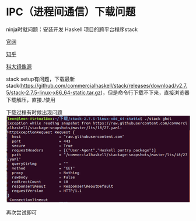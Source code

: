 # IPC（进程间通信）下载问题
ninja时就问题：安装开发 Haskell 项目的跨平台程序stack

[官网](https://docs.haskellstack.org/en/stable/install_and_upgrade/#manual-download_2)

[知乎](https://zhuanlan.zhihu.com/p/31635905)

[科大镜像源](https://mirrors.ustc.edu.cn/help/hackage.html)

stack setup有问题，下载最新stack(https://github.com/commercialhaskell/stack/releases/download/v2.7.5/stack-2.7.5-linux-x86_64-static.tar.gz)，但是命令行下载不下来，直接浏览器下载解压，直接./使用

下载过程有时候出现问题
![img1](/images/3.11/img1.png)

再次尝试即可